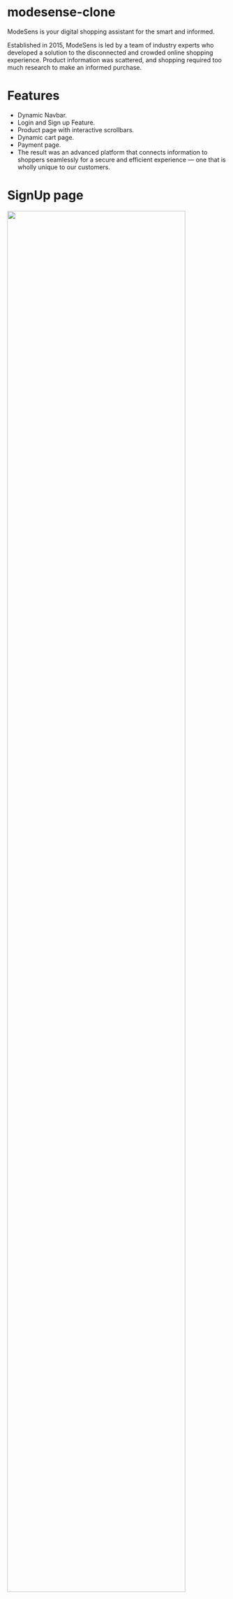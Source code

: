# modesense-clone
ModeSens is your digital shopping assistant for the smart and informed.

Established in 2015, ModeSens is led by a team of industry experts who developed a solution to the disconnected and crowded online shopping experience. Product information was scattered, and shopping required too much research to make an informed purchase.

# Features
- Dynamic Navbar.
- Login and Sign up Feature.
- Product page with interactive scrollbars.
- Dynamic cart page.
- Payment page.
- The result was an advanced platform that connects information to shoppers seamlessly for a secure and efficient experience — one that is wholly unique to our customers.

# SignUp page
<img src="https://github.com/vishal-girhepunje/modesense-clone/blob/main/Readme_img/signup.png?raw=true" width="90%"/>

# Home Page
<img src="https://github.com/vishal-girhepunje/modesense-clone/blob/main/Readme_img/home_1.png?raw=true" width="90%"/>
<img src="https://github.com/vishal-girhepunje/modesense-clone/blob/main/Readme_img/home_2.png?raw=true" width="90%"/>
<img src="https://github.com/vishal-girhepunje/modesense-clone/blob/main/Readme_img/home_3.png?raw=true" width="90%"/>
<img src="https://github.com/vishal-girhepunje/modesense-clone/blob/main/Readme_img/home_4.png?raw=true" width="90%"/>

# Products Page
<img src="https://github.com/vishal-girhepunje/modesense-clone/blob/main/Readme_img/Product_1.png?raw=true" width="90%"/>
<img src="https://github.com/vishal-girhepunje/modesense-clone/blob/main/Readme_img/Product_2.png?raw=true" width="90%"/>
<img src="https://github.com/vishal-girhepunje/modesense-clone/blob/main/Readme_img/Product_3.png?raw=true" width="90%"/>
<img src="https://github.com/vishal-girhepunje/modesense-clone/blob/main/Readme_img/Product_4.png?raw=true" width="90%"/>
<img src="https://github.com/vishal-girhepunje/modesense-clone/blob/main/Readme_img/Product_5.png?raw=true" width="90%"/>

# Community Page
<img src="https://github.com/vishal-girhepunje/modesense-clone/blob/main/Readme_img/community.png?raw=true" width="90%"/>

# Cart Page
<img src="https://github.com/vishal-girhepunje/modesense-clone/blob/main/Readme_img/cart.png?raw=true" width="90%"/>

# Admin Page
- Admin login id:-admin@login
- Admin login password:-admin@12345
<img src="https://github.com/vishal-girhepunje/modesense-clone/blob/main/Readme_img/admin_page.png?raw=true" width="90%"/>

# Execution
If you want to run our project in your local machine
Follow the given steps:
- Clone our repository https://github.com/vishal-girhepunje/modesense-clone
- Open our code in VS code
- Go to the client folder using cd client command
- In the terminal write npm install, it will install all the dependencies for our project
- Than simply write npm start
- Congratulations! Now you can navigate to our website
- Simply click on link:-https://github.com/vishal-girhepunje/modesense-clone

# Tech Stack
- HTML
- CSS
- JAVA-Script
- Github
- Json Server
